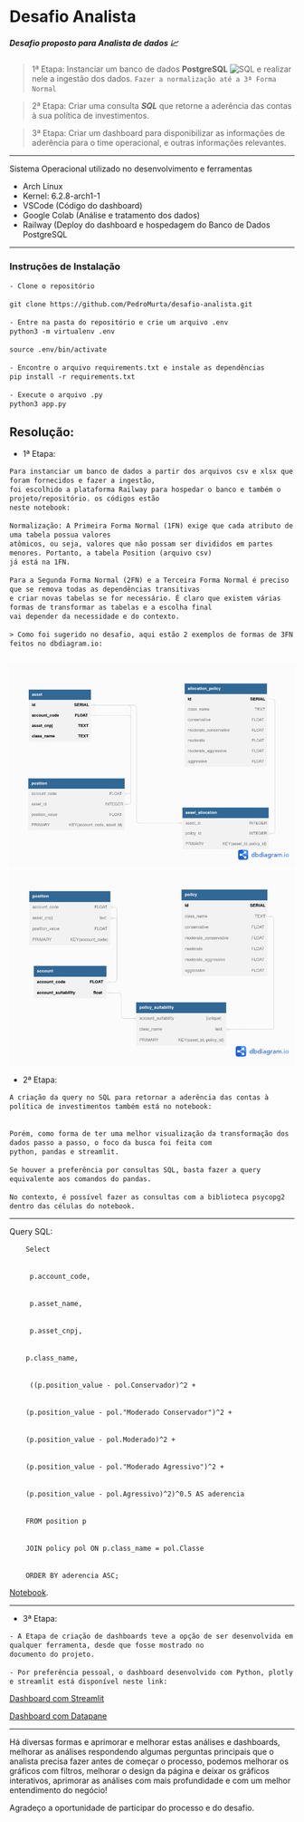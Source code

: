 # Desafio Analista

##### Desafio proposto para Analista de dados 📈

> 1ª Etapa: Instanciar um banco de dados __PostgreSQL__  <img alt="SQL" width="26px" src="https://cdn.jsdelivr.net/npm/simple-icons@3.4.0/icons/postgresql.svg" /> e realizar nele a ingestão dos dados. `Fazer a normalização até a 3ª Forma Normal`
  
> 2ª Etapa: Criar uma consulta __*SQL*__ que retorne a aderência das contas à sua política de investimentos.


> 3ª Etapa: Criar um dashboard para disponibilizar as informações de aderência para o time operacional, e outras informações relevantes.


-----------------------------------------------------------

Sistema Operacional utilizado no desenvolvimento e ferramentas
- Arch Linux 
- Kernel: 6.2.8-arch1-1
- VSCode (Código do dashboard)
- Google Colab (Análise e tratamento dos dados)
- Railway (Deploy do dashboard e hospedagem do Banco de Dados PostgreSQL


------------------------

### Instruções de Instalação

```
- Clone o repositório 

git clone https://github.com/PedroMurta/desafio-analista.git

- Entre na pasta do repositório e crie um arquivo .env
python3 -m virtualenv .env

source .env/bin/activate

- Encontre o arquivo requirements.txt e instale as dependências
pip install -r requirements.txt 

- Execute o arquivo .py
python3 app.py

```



## Resolução: 


- 1ª Etapa:

```
Para instanciar um banco de dados a partir dos arquivos csv e xlsx que foram fornecidos e fazer a ingestão,
foi escolhido a plataforma Railway para hospedar o banco e também o projeto/repositório. os códigos estão 
neste notebook: 

Normalização: A Primeira Forma Normal (1FN) exige que cada atributo de uma tabela possua valores 
atômicos, ou seja, valores que não possam ser divididos em partes menores. Portanto, a tabela Position (arquivo csv)
já está na 1FN. 

Para a Segunda Forma Normal (2FN) e a Terceira Forma Normal é preciso que se remova todas as dependências transitivas
e criar novas tabelas se for necessário. É claro que existem várias formas de transformar as tabelas e a escolha final 
vai depender da necessidade e do contexto. 

> Como foi sugerido no desafio, aqui estão 2 exemplos de formas de 3FN feitos no dbdiagram.io:


```
![alt text](https://github.com/PedroMurta/desafio-analista/blob/main/normalizacao1.png?raw=true)
![alt text](https://github.com/PedroMurta/desafio-analista/blob/main/normalizacao2.png?raw=true)

- 2ª Etapa:

```
A criação da query no SQL para retornar a aderência das contas à política de investimentos também está no notebook: 


Porém, como forma de ter uma melhor visualização da transformação dos dados passo a passo, o foco da busca foi feita com 
python, pandas e streamlit. 

Se houver a preferência por consultas SQL, basta fazer a query equivalente aos comandos do pandas.

No contexto, é possível fazer as consultas com a biblioteca psycopg2 dentro das células do notebook.

```

------------------------------------------- 
Query SQL:

        Select
        
        
         p.account_code, 
         
         
         p.asset_name, 
         
         
         p.asset_cnpj, 
         
         
        p.class_name, 
        
        
         ((p.position_value - pol.Conservador)^2 + 
         
         
        (p.position_value - pol."Moderado Conservador")^2 + 
        
        
        (p.position_value - pol.Moderado)^2 + 
        
        
        (p.position_value - pol."Moderado Agressivo")^2 + 
        
        
        (p.position_value - pol.Agressivo)^2)^0.5 AS aderencia
        
        
        FROM position p
        
        
        JOIN policy pol ON p.class_name = pol.Classe
        
        
        ORDER BY aderencia ASC; 
 


[Notebook](https://github.com/PedroMurta/desafio-analista/blob/main/Desafio_Analista.ipynb).

--------------------------------
- 3ª Etapa:

```
- A Etapa de criação de dashboards teve a opção de ser desenvolvida em qualquer ferramenta, desde que fosse mostrado no 
documento do projeto.

- Por preferência pessoal, o dashboard desenvolvido com Python, plotly e streamlit está disponível neste link:
```


 [Dashboard com Streamlit](https://pedromurta-desafio-analista-streamlit-app-48ex30.streamlit.app/)
 
 
 [Dashboard com Datapane](https://cloud.datapane.com/reports/R70BGvA/an%C3%A1lises/)
 

-----------------------------
Há diversas formas e aprimorar e melhorar estas análises e dashboards, melhorar as análises respondendo algumas perguntas 
principais que o analista precisa fazer antes de começar o processo, podemos melhorar os gráficos com filtros,
melhorar o design da página e deixar os gráficos interativos, aprimorar as análises com mais profundidade e com um melhor entendimento do negócio!

Agradeço a oportunidade de participar do processo e do desafio. 
